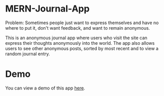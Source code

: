 # MERN-Journal-App
Problem: Sometimes people just want to express themselves and have no where to put it, don't want feedback, and want to remain anonymous.

This is an anonymous journal app where users who visit the site can express their thoughts anonymously into the world. The app also allows users to see other anonymous posts, sorted by most recent and to view a random journal entry.

# Demo
You can view a demo of this app [here](https://anonymousjournal.herokuapp.com/).
